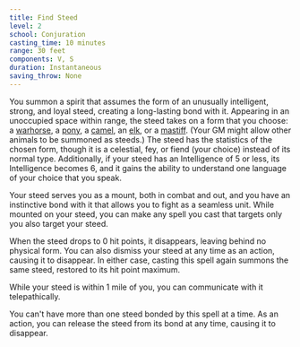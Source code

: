 ```yaml
---
title: Find Steed
level: 2
school: Conjuration
casting_time: 10 minutes
range: 30 feet
components: V, S
duration: Instantaneous
saving_throw: None
---
```


You summon a spirit that assumes the form of an unusually intelligent, strong, and loyal steed, creating a long-lasting bond with it. Appearing in an unoccupied space within range, the steed takes on a form that you choose: a [warhorse](/monsters/horse-warhorse/), a [pony](/monsters/pony/), a [camel](/monsters/camel/), an [elk](/monsters/elk/), or a [mastiff](/monsters/mastiff/). (Your GM might allow other animals to be summoned as steeds.) The steed has the statistics of the chosen form, though it is a celestial, fey, or fiend (your choice) instead of its normal type. Additionally, if your steed has an Intelligence of 5 or less, its Intelligence becomes 6, and it gains the ability to understand one language of your choice that you speak.

Your steed serves you as a mount, both in combat and out, and you have an instinctive bond with it that allows you to fight as a seamless unit. While mounted on your steed, you can make any spell you cast that targets only you also target your steed.

When the steed drops to 0 hit points, it disappears, leaving behind no physical form. You can also dismiss your steed at any time as an action, causing it to disappear. In either case, casting this spell again summons the same steed, restored to its hit point maximum.

While your steed is within 1 mile of you, you can communicate with it telepathically.

You can't have more than one steed bonded by this spell at a time. As an action, you can release the steed from its bond at any time, causing it to disappear.
